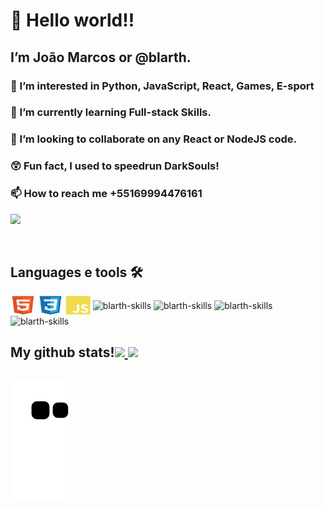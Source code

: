  # 👋 Hello world!! 
 ## I’m João Marcos or @blarth.
 ### 👀 I’m interested in Python, JavaScript, React, Games, E-sport
 ### 🌱 I’m currently learning Full-stack Skills.
 ### 💞️ I’m looking to collaborate on any React or NodeJS code.
 ### 😲 Fun fact, I used to speedrun DarkSouls!
 ### 📫 How to reach me +55169994476161
 ![](https://komarev.com/ghpvc/?username=blarth)
 
 <div style="display: inline_block" "margin-bottom : 15"><br>
  <h2>Languages e tools 🛠</h2>
  <img align="center" alt="blarth-skills" height="30" width="40" src="https://raw.githubusercontent.com/devicons/devicon/master/icons/html5/html5-original.svg">
  <img align="center" alt="blarth-skills" height="30" width="40" src="https://raw.githubusercontent.com/devicons/devicon/master/icons/css3/css3-original.svg">
  <img align="center" alt="blarth-skills" height="30" width="40" src="https://raw.githubusercontent.com/devicons/devicon/master/icons/javascript/javascript-plain.svg">
  <img align="center" alt="blarth-skills" height="30" width="40" src="https://cdn.jsdelivr.net/gh/devicons/devicon/icons/python/python-original.svg" />
  <img align="center" alt="blarth-skills" height="30" width="40" src="https://cdn.jsdelivr.net/gh/devicons/devicon/icons/nodejs/nodejs-original.svg" />
  <img align="center" alt="blarth-skills" height="30" width="40" src="https://cdn.jsdelivr.net/gh/devicons/devicon/icons/react/react-original.svg" />
  <img align="center" alt="blarth-skills" height="30" width="40" src="https://cdn.jsdelivr.net/gh/devicons/devicon/icons/mongodb/mongodb-original.svg" />
</div>
 

<div style="display: flex" align="center">
  <h2 align="center">My github stats!<h2>
  <a href="https://github.com/blarth">
  <img height="180em" src="https://github-readme-stats.vercel.app/api?username=blarth&show_icons=true&theme=dracula&include_all_commits=true&count_private=true"/>
  <img height="180em" src="https://github-readme-stats.vercel.app/api/top-langs/?username=blarth&hide=TeX&&HTML&layout=compact&langs_count=8&theme=dracula"/>
</div>

 
 ![Snake animation](https://github.com/blarth/blarth/blob/output/github-contribution-grid-snake.svg)
